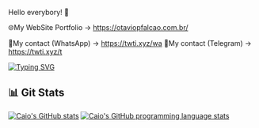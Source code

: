 Hello everybory! 👋

🌐My WebSite Portfolio → https://otaviopfalcao.com.br/

🤫My contact (WhatsApp) → https://twti.xyz/wa
🤫My contact (Telegram) → https://twti.xyz/t

[![Typing SVG](https://readme-typing-svg.demolab.com?font=Fira+Code&size=31&duration=3800&pause=1000&random=false&width=435&lines=Bem+vindo+ao+meu+GitHub)](https://git.io/typing-svg)

## 📊 Git Stats

[![Caio's GitHub stats](https://github-readme-stats.vercel.app/api?username=caioeduardo4100&theme=react&show_icons=true&border_color=00ffff)](https://github.com/caioeduardo4100/github-readme-stats)
[![Caio's GitHub programming language stats](https://github-readme-stats.vercel.app/api/top-langs/?username=caioeduardo4100&theme=react&layout=compact&border_color=00ffff)](https://github.com/caioeduardo4100/github-readme-stats)
